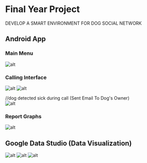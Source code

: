 # Final Year Project
 DEVELOP A SMART ENVIRONMENT FOR DOG SOCIAL NETWORK

## Android App

### Main Menu 
![alt](./images/mainMenu.png)

### Calling Interface
![alt](./images/callInterface.png)
![alt](./images/callInterface2.png)

//dog detected sick during call (Sent Email To Dog's Owner)<br>
![alt](./images/sentEmail.png)

### Report Graphs
![alt](./images/graph.png)

## Google Data Studio (Data Visualization)
![alt](./images/datastudio_1.png)
![alt](./images/datastudio_2.png)
![alt](./images/datastudio_3.png)

